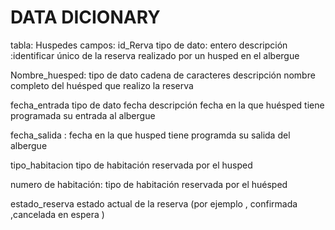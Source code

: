 # DATA DICIONARY
tabla: Huspedes
campos:
id_Rerva
tipo de dato:  entero 
descripción :identificar único de la reserva realizado por un husped en el albergue 

Nombre_huesped: 
tipo de dato cadena de caracteres 
descripción nombre completo del huésped que realizo la reserva 

fecha_entrada 
tipo de dato fecha 
descripción fecha en la que huésped tiene programada su entrada al albergue 


fecha_salida : fecha en la que husped tiene programda su salida del albergue 

tipo_habitacion tipo de habitación reservada por el husped 

numero de habitación: tipo de habitación reservada por el huésped

estado_reserva estado actual de la reserva  (por ejemplo , confirmada ,cancelada en espera )



